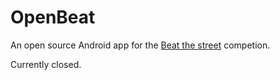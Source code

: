# OpenBeat
An open source Android app for the [Beat the street](http://beatthestreet.me/) competion.

Currently closed.
